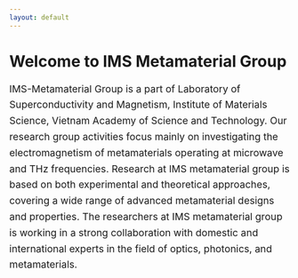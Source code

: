 ```yaml
---
layout: default
---
```


<div class="ui embed rounded" data-url="https://www.youtube.com/embed/5JSab6z7hFs" data-placeholder="https://3c1703fe8d.site.internapcdn.net/newman/gfx/news/hires/2015/4-scientistscr.jpg"></div>


# Welcome to IMS Metamaterial Group


<span style="font-size: 1.1rem; line-height: 1.8rem;">
IMS-Metamaterial Group is a part of Laboratory of Superconductivity and Magnetism, Institute of Materials Science, Vietnam Academy of Science and Technology. Our research group activities focus mainly on investigating the electromagnetism of metamaterials operating at microwave and THz frequencies. Research at IMS metamaterial group is based on both experimental and theoretical approaches, covering a wide range of advanced metamaterial designs and properties. The researchers at IMS metamaterial group is working in a strong collaboration with domestic and international experts in the field of optics, photonics, and metamaterials.
</span>


<script>
$('.ui.embed').embed();

</script>
